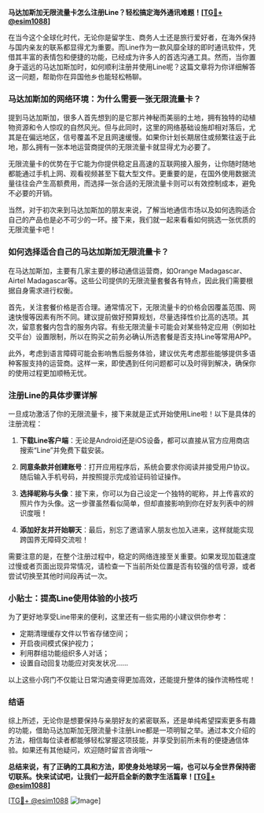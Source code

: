 **马达加斯加无限流量卡怎么注册Line？轻松搞定海外通讯难题！[[TG💪+ @esim1088](https://t.me/s/esim1088)]**

在当今这个全球化时代，无论你是留学生、商务人士还是旅行爱好者，在海外保持与国内亲友的联系都显得尤为重要。而Line作为一款风靡全球的即时通讯软件，凭借其丰富的表情包和便捷的功能，已经成为许多人的首选沟通工具。然而，当你置身于遥远的马达加斯加时，如何顺利注册并使用Line呢？这篇文章将为你详细解答这一问题，帮助你在异国他乡也能轻松畅聊。

### 马达加斯加的网络环境：为什么需要一张无限流量卡？

提到马达加斯加，很多人首先想到的是它那片神秘而美丽的土地，拥有独特的动植物资源和令人惊叹的自然风光。但与此同时，这里的网络基础设施却相对落后，尤其是在偏远地区，信号覆盖不足且网速缓慢。如果你计划长期居住或频繁往返于此地，那么拥有一张本地运营商提供的无限流量卡就显得尤为必要了。

无限流量卡的优势在于它能为你提供稳定且高速的互联网接入服务，让你随时随地都能通过手机上网、观看视频甚至下载大型文件。更重要的是，在国外使用数据流量往往会产生高额费用，而选择一张合适的无限流量卡则可以有效控制成本，避免不必要的开销。

当然，对于初次来到马达加斯加的朋友来说，了解当地通信市场以及如何选购适合自己的产品也是必不可少的一环。接下来，我们就一起来看看如何挑选一张优质的无限流量卡吧！

### 如何选择适合自己的马达加斯加无限流量卡？

在马达加斯加，主要有几家主要的移动通信运营商，如Orange Madagascar、Airtel Madagascar等。这些公司提供的无限流量套餐各有特点，因此我们需要根据自身需求进行权衡。

首先，关注套餐价格是否合理。通常情况下，无限流量卡的价格会因覆盖范围、网速快慢等因素有所不同。建议提前做好预算规划，尽量选择性价比高的选项。其次，留意套餐内包含的服务内容。有些无限流量卡可能会对某些特定应用（例如社交平台）设置限制，所以在购买之前务必确认所选套餐是否支持Line等常用APP。

此外，考虑到语言障碍可能会影响售后服务体验，建议优先考虑那些能够提供多语种客服支持的运营商。这样一来，即使遇到任何问题都可以及时得到解决，确保你的使用过程更加顺畅无忧。

### 注册Line的具体步骤详解

一旦成功激活了你的无限流量卡，接下来就是正式开始使用Line啦！以下是具体的注册流程：

1. **下载Line客户端**：无论是Android还是iOS设备，都可以直接从官方应用商店搜索“Line”并免费下载安装。
   
2. **同意条款并创建账号**：打开应用程序后，系统会要求你阅读并接受用户协议。随后输入手机号码，并按照提示完成验证码验证操作。

3. **选择昵称与头像**：接下来，你可以为自己设定一个独特的昵称，并上传喜欢的照片作为头像。这一步骤虽然看似简单，但却直接影响到你在好友列表中的辨识度哦！

4. **添加好友并开始聊天**：最后，别忘了邀请家人朋友也加入进来，这样就能实现跨国界无障碍交流啦！

需要注意的是，在整个注册过程中，稳定的网络连接至关重要。如果发现加载速度过慢或者页面出现异常情况，请检查一下当前所处位置是否有较强的信号源，或者尝试切换至其他时间段再试一次。

### 小贴士：提高Line使用体验的小技巧

为了更好地享受Line带来的便利，这里还有一些实用的小建议供你参考：

- 定期清理缓存文件以节省存储空间；
- 开启夜间模式保护视力；
- 利用群组功能组织多人对话；
- 设置自动回复功能应对突发状况……

以上这些小窍门不仅能让日常沟通变得更加高效，还能提升整体的操作流畅性呢！

### 结语

综上所述，无论你是想要保持与亲朋好友的紧密联系，还是单纯希望探索更多有趣的功能，借助马达加斯加无限流量卡注册Line都是一项明智之举。通过本文介绍的方法，相信每位读者都能够轻松掌握这项技能，并享受到前所未有的便捷通信体验。如果还有其他疑问，欢迎随时留言咨询哦～

**总结来说，有了正确的工具和方法，即使身处地球另一端，也可以与全世界保持密切联系。快来试试吧，让我们一起开启全新的数字生活篇章！[[TG💪+ @esim1088](https://t.me/s/esim1088)]**

[[TG💪+ @esim1088](https://t.me/s/esim1088) ![Image](https://i.postimg.cc/4NQfJmqS/Snipaste-2025-05-13-00-14-12.png)]